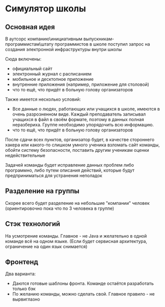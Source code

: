 # Симулятор школы

## Основная идея
В аутсорс компанию\инициативным выпускникам-программистам\штату программистов в школе поступил запрос на создания электронной инфраструктуры внутри школы

Сюда включены:
- официальный сайт
- электронный журнал с расписанием
- мобильное и десктопное приложение
- внутренние приложения (например, приложение для столовой)
- что то ещё, что придёт в больную голову организаторов

Также имеется несколько условий:
- Все данные о людях, работающих или учащихся в школе, имеются в очень разрозненном виде. Каждый преподаватель записывал учащихся в файл в своём формате, поэтому в данных полная неразбериха. Группе необходимо упорядочить всю информацию.
- что то ещё, что придёт в больную голову организаторов

После сдачи всех пунктов, организатор будет, в качестве стороннего хакера или какого-то слишком умного ученика взломать сайт команды, обойти систему безопасности, поставить другим ученикам оценки недействительные

Задачей команды будет исправление данных проблем либо программно, либо путем описания действий, которые будут предприниматься для устранения неполадок

## Разделение на группы
Скорее всего будет разделение на небольшие "компании" человек (ориентировочно пока что по 3 человека в группе)

## Стэк технологий
На усмотрение команды. Главное - не Java и желательно в одной команде всё на одном языке. (Если будет сервисная архитектура, ограничение на один язык снимается)

## Фронтенд
Два варианта:
- Даются готовые шаблоны фронта. Команде остаётся разработать только бэк
- По желанию команды, можно сделать свой. Главное правило - не вырвиглазно
